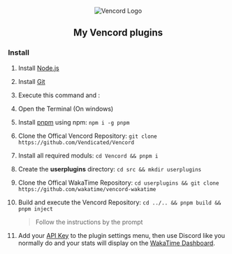 <div align="center">

![Vencord Logo](https://github.com/D3SOX/vencord-userplugins/assets/24937357/f5c06f0e-9d8c-4cca-b990-953d675ec71d)

## My Vencord plugins

</div>

### Install

1. Install [Node.js](https://nodejs.org/)
2. Install [Git](https://git-scm.com/downloads)
3. Execute this command and :
4. Open the Terminal (On windows)
5. Install [pnpm](https://pnpm.io/) using npm: `npm i -g pnpm`
6. Clone the Offical Vencord Repository: `git clone https://github.com/Vendicated/Vencord`
7. Install all required moduls: `cd Vencord && pnpm i`
8. Create the <b>userplugins</b> directory: `cd src && mkdir userplugins`
9. Clone the Offical WakaTime Repository: `cd userplugins && git clone https://github.com/wakatime/vencord-wakatime`
10. Build and execute the Vencord Repository: `cd ../.. && pnpm build && pnpm inject`

    > Follow the instructions by the prompt
11. Add your [API Key](https://wakatime.com/api-key) to the plugin settings menu, then use Discord like you normally do and your stats will display on the [WakaTime Dashboard](https://wakatime.com).

<!--These can be installed by following the guide [here](https://github.com/Vendicated/Vencord/blob/main/docs/1_INSTALLING.md) -->
<!--
> [!TIP]
> There's also [this video by Syncxv](https://youtu.be/8wexjSo8fNw) which shows how to install a userplugin on Windows.
> Just be sure to replace the `git clone` command with the one from below
-->
